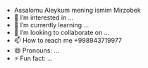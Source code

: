 - Assalomu Aleykum mening ismim Mirzobek
- 👀 I’m interested in ...
- 🌱 I’m currently learning ...
- 💞️ I’m looking to collaborate on ...
- 📫 How to reach me +998943719977
- 😄 Pronouns: ...
- ⚡ Fun fact: ...

<!---
Mirzobek007/Mirzobek007 is a ✨ special ✨ repository because its `README.md` (this file) appears on your GitHub profile.
You can click the Preview link to take a look at your changes.
--->
